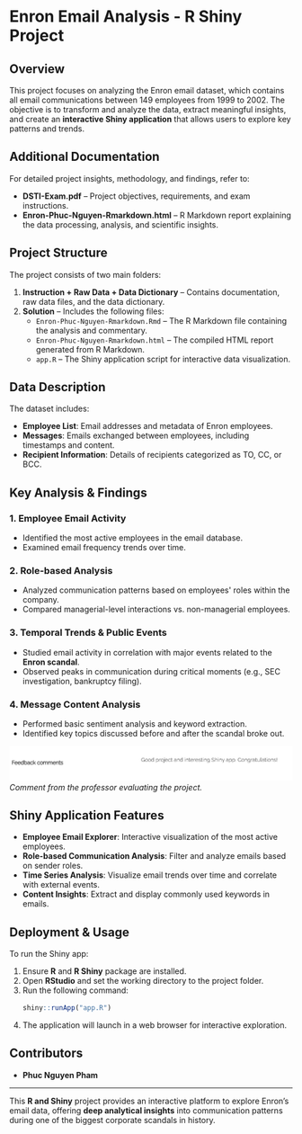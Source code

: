 # Enron Email Analysis - R Shiny Project

## Overview
This project focuses on analyzing the Enron email dataset, which contains all email communications between 149 employees from 1999 to 2002. The objective is to transform and analyze the data, extract meaningful insights, and create an **interactive Shiny application** that allows users to explore key patterns and trends.

## Additional Documentation
For detailed project insights, methodology, and findings, refer to:
- **DSTI-Exam.pdf** – Project objectives, requirements, and exam instructions.
- **Enron-Phuc-Nguyen-Rmarkdown.html** – R Markdown report explaining the data processing, analysis, and scientific insights.

## Project Structure
The project consists of two main folders:
1. **Instruction + Raw Data + Data Dictionary** – Contains documentation, raw data files, and the data dictionary.
2. **Solution** – Includes the following files:
   - `Enron-Phuc-Nguyen-Rmarkdown.Rmd` – The R Markdown file containing the analysis and commentary.
   - `Enron-Phuc-Nguyen-Rmarkdown.html` – The compiled HTML report generated from R Markdown.
   - `app.R` – The Shiny application script for interactive data visualization.

## Data Description
The dataset includes:
- **Employee List**: Email addresses and metadata of Enron employees.
- **Messages**: Emails exchanged between employees, including timestamps and content.
- **Recipient Information**: Details of recipients categorized as TO, CC, or BCC.

## Key Analysis & Findings
### 1. Employee Email Activity
- Identified the most active employees in the email database.
- Examined email frequency trends over time.

### 2. Role-based Analysis
- Analyzed communication patterns based on employees' roles within the company.
- Compared managerial-level interactions vs. non-managerial employees.

### 3. Temporal Trends & Public Events
- Studied email activity in correlation with major events related to the **Enron scandal**.
- Observed peaks in communication during critical moments (e.g., SEC investigation, bankruptcy filing).

### 4. Message Content Analysis
- Performed basic sentiment analysis and keyword extraction.
- Identified key topics discussed before and after the scandal broke out.

![Enron_shiny](comment_prof.png)
*Comment from the professor evaluating the project.*

## Shiny Application Features
- **Employee Email Explorer**: Interactive visualization of the most active employees.
- **Role-based Communication Analysis**: Filter and analyze emails based on sender roles.
- **Time Series Analysis**: Visualize email trends over time and correlate with external events.
- **Content Insights**: Extract and display commonly used keywords in emails.

## Deployment & Usage
To run the Shiny app:
1. Ensure **R** and **R Shiny** package are installed.
2. Open **RStudio** and set the working directory to the project folder.
3. Run the following command:
   ```r
   shiny::runApp("app.R")
   ```
4. The application will launch in a web browser for interactive exploration.

## Contributors
- **Phuc Nguyen Pham**

---
This **R and Shiny** project provides an interactive platform to explore Enron’s email data, offering **deep analytical insights** into communication patterns during one of the biggest corporate scandals in history.


